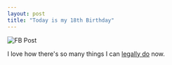 ```yaml
---
layout: post
title: "Today is my 18th Birthday"
---
```


![FB Post](http://f.cl.ly/items/3U1P0Q393J3n2F3h0t0d/Screen%20Shot%202012-09-22%20at%208.56.02%20PM.png)

I love how there's so many things I can [legally do](https://scatterbeams.wordpress.com/2010/09/28/things-you-can-do-when-you-turn-18/) now.
